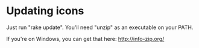 # Updating icons

Just run "rake update". You'll need "unzip" as an executable on your PATH.

If you're on Windows, you can get that here: http://info-zip.org/
